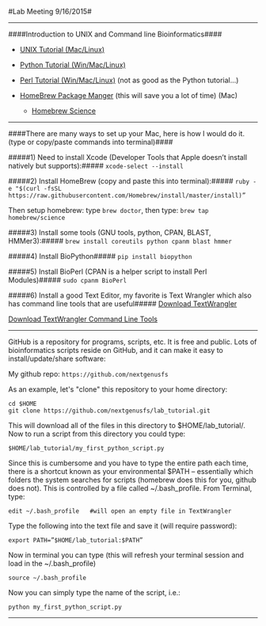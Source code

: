 #Lab Meeting 9/16/2015#

___
####Introduction to UNIX and Command line Bioinformatics####

* [UNIX Tutorial (Mac/Linux)](http://www.ee.surrey.ac.uk/Teaching/Unix/unix1.html)

* [Python Tutorial (Win/Mac/Linux)](https://www.codecademy.com/en/tracks/python)

* [Perl Tutorial (Win/Mac/Linux)](http://learn-perl.org) (not as good as the Python tutorial…)

* [HomeBrew Package Manger](http://brew.sh) (this will save you a lot of time) (Mac)
    * [Homebrew Science](https://github.com/Homebrew/homebrew-science)


___
####There are many ways to set up your Mac, here is how I would do it. (type or copy/paste commands into terminal)####



#####1) Need to install Xcode (Developer Tools that Apple doesn’t install natively but supports):#####
```xcode-select --install```

#####2) Install HomeBrew (copy and paste this into terminal):#####
```ruby -e "$(curl -fsSL https://raw.githubusercontent.com/Homebrew/install/master/install)”```

Then setup homebrew: type `brew doctor`, then type: `brew tap homebrew/science`

#####3) Install some tools (GNU tools, python, CPAN, BLAST, HMMer3):#####
```brew install coreutils python cpanm blast hmmer```

#####4) Install BioPython#####
```pip install biopython```

#####5) Install BioPerl (CPAN is a helper script to install Perl Modules)#####
```sudo cpanm BioPerl```

#####6) Install a good Text Editor, my favorite is Text Wrangler which also has command line tools that are useful#####
[Download TextWrangler](https://s3.amazonaws.com/BBSW-download/TextWrangler_4.5.12.dmg)

[Download TextWrangler Command Line Tools](http://pine.barebones.com/files/tw-cmdline-tools-4512.zip)


___
GitHub is a repository for programs, scripts, etc.  It is free and public.  Lots of bioinformatics scripts reside on GitHub, and it can make it easy to install/update/share software:  

My github repo: `https://github.com/nextgenusfs`

As an example, let's "clone" this repository to your home directory:

```UNIX
cd $HOME
git clone https://github.com/nextgenusfs/lab_tutorial.git
```

This will download all of the files in this directory to $HOME/lab_tutorial/.  Now to run a script from this directory you could type:

`$HOME/lab_tutorial/my_first_python_script.py`

Since this is cumbersome and you have to type the entire path each time, there is a shortcut known as your environmental $PATH – essentially which folders the system searches for scripts (homebrew does this for you, github does not). This is controlled by a file called ~/.bash_profile.  From Terminal, type:

`edit ~/.bash_profile   #will open an empty file in TextWrangler`

Type the following into the text file and save it (will require password):

`export PATH=”$HOME/lab_tutorial:$PATH”`

Now in terminal you can type (this will refresh your terminal session and load in the ~/.bash_profile)

`source ~/.bash_profile`

Now you can simply type the name of the script, i.e.:

`python my_first_python_script.py`

___


